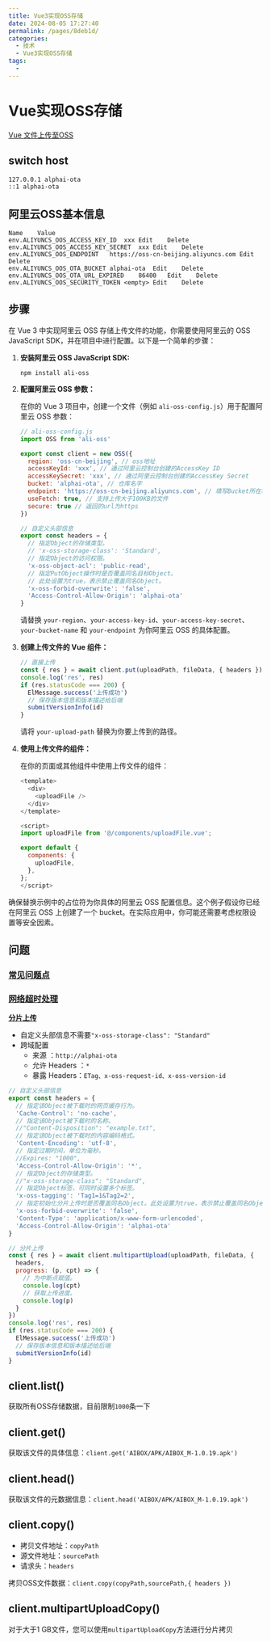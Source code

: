 ```yaml
---
title: Vue3实现OSS存储
date: 2024-08-05 17:27:40
permalink: /pages/8deb1d/
categories:
  - 技术
  - Vue3实现OSS存储
tags:
  - 
---
```

# Vue实现OSS存储

[Vue 文件上传至OSS](https://blog.csdn.net/weixin_48215380/article/details/124684370)

## switch host

```bash
127.0.0.1 alphai-ota
::1 alphai-ota
```

## 阿里云OSS基本信息

```配置信息
Name	Value
env.ALIYUNCS_OOS_ACCESS_KEY_ID	xxx	Edit	Delete
env.ALIYUNCS_OOS_ACCESS_KEY_SECRET	xxx	Edit	Delete
env.ALIYUNCS_OOS_ENDPOINT	https://oss-cn-beijing.aliyuncs.com	Edit	Delete
env.ALIYUNCS_OOS_OTA_BUCKET	alphai-ota	Edit	Delete
env.ALIYUNCS_OOS_OTA_URL_EXPIRED	86400	Edit	Delete
env.ALIYUNCS_OOS_SECURITY_TOKEN	<empty>	Edit	Delete
```

## 步骤

在 Vue 3 中实现阿里云 OSS 存储上传文件的功能，你需要使用阿里云的 OSS JavaScript SDK，并在项目中进行配置。以下是一个简单的步骤：

1. **安装阿里云 OSS JavaScript SDK:**

   ```
   npm install ali-oss
   ```

2. **配置阿里云 OSS 参数：**

   在你的 Vue 3 项目中，创建一个文件（例如 `ali-oss-config.js`）用于配置阿里云 OSS 参数：

   ```js
   // ali-oss-config.js
   import OSS from 'ali-oss'
   
   export const client = new OSS({
     region: 'oss-cn-beijing', // oss地址
     accessKeyId: 'xxx', // 通过阿里云控制台创建的AccessKey ID
     accessKeySecret: 'xxx', // 通过阿里云控制台创建的AccessKey Secret
     bucket: 'alphai-ota', // 仓库名字
     endpoint: 'https://oss-cn-beijing.aliyuncs.com', // 填写Bucket所在地域
     useFetch: true, // 支持上传大于100KB的文件
     secure: true // 返回的url为https
   })
   
   // 自定义头部信息
   export const headers = {
     // 指定Object的存储类型。
     // 'x-oss-storage-class': 'Standard',
     // 指定Object的访问权限。
     'x-oss-object-acl': 'public-read',
     // 指定PutObject操作时是否覆盖同名目标Object。
     // 此处设置为true，表示禁止覆盖同名Object。
     'x-oss-forbid-overwrite': 'false',
     'Access-Control-Allow-Origin': 'alphai-ota'
   }
   ```

   请替换 `your-region`、`your-access-key-id`、`your-access-key-secret`、`your-bucket-name` 和 `your-endpoint` 为你阿里云 OSS 的具体配置。

3. **创建上传文件的 Vue 组件：**

   ```js
   // 直接上传
   const { res } = await client.put(uploadPath, fileData, { headers })
   console.log('res', res)
   if (res.statusCode === 200) {
     ElMessage.success('上传成功')
     // 保存版本信息和版本描述给后端
     submitVersionInfo(id)
   }
   ```
   
   请将 `your-upload-path` 替换为你要上传到的路径。
   
4. **使用上传文件的组件：**

   在你的页面或其他组件中使用上传文件的组件：

   ```js
   <template>
     <div>
       <uploadFile />
     </div>
   </template>
   
   <script>
   import uploadFile from '@/components/uploadFile.vue';
   
   export default {
     components: {
       uploadFile,
     },
   };
   </script>
   ```

确保替换示例中的占位符为你具体的阿里云 OSS 配置信息。这个例子假设你已经在阿里云 OSS 上创建了一个 bucket。在实际应用中，你可能还需要考虑权限设置等安全因素。

## 问题

### [常见问题点](https://blog.csdn.net/qq_36256590/article/details/125995315)

### [网络超时处理](https://help.aliyun.com/zh/oss/network-connection-timeout-handling/)

[**分片上传**](https://blog.csdn.net/weixin_45732455/article/details/132105119)

- 自定义头部信息不需要`"x-oss-storage-class": "Standard"`
- 跨域配置
  -  来源 ：`http://alphai-ota`
  -  允许 Headers ：`*`
  -  暴露 Headers：`ETag、x-oss-request-id、x-oss-version-id`

```js
// 自定义头部信息
export const headers = {
  // 指定该Object被下载时的网页缓存行为。
  'Cache-Control': 'no-cache',
  // 指定该Object被下载时的名称。
  //"Content-Disposition": "example.txt",
  // 指定该Object被下载时的内容编码格式。
  'Content-Encoding': 'utf-8',
  // 指定过期时间，单位为毫秒。
  //Expires: "1000",
  'Access-Control-Allow-Origin': '*',
  // 指定Object的存储类型。
  //"x-oss-storage-class": "Standard",
  // 指定Object标签，可同时设置多个标签。
  'x-oss-tagging': 'Tag1=1&Tag2=2',
  // 指定初始化分片上传时是否覆盖同名Object。此处设置为true，表示禁止覆盖同名Object。
  'x-oss-forbid-overwrite': 'false',
  'Content-Type': 'application/x-www-form-urlencoded',
  'Access-Control-Allow-Origin': 'alphai-ota'
}

// 分片上传
const { res } = await client.multipartUpload(uploadPath, fileData, {
  headers,
  progress: (p, cpt) => {
    // 为中断点赋值。
    console.log(cpt)
    // 获取上传进度。
    console.log(p)
  }
})
console.log('res', res)
if (res.statusCode === 200) {
  ElMessage.success('上传成功')
  // 保存版本信息和版本描述给后端
  submitVersionInfo(id)
}
```

## client.list()

获取所有OSS存储数据，目前限制`1000`条一下



## client.get()

获取该文件的具体信息：`client.get('AIBOX/APK/AIBOX_M-1.0.19.apk')`



## client.head()

获取该文件的元数据信息：`client.head('AIBOX/APK/AIBOX_M-1.0.19.apk')`



## client.copy()

- 拷贝文件地址：`copyPath`
- 源文件地址：`sourcePath`
- 请求头：`headers `

拷贝OSS文件数据：`client.copy(copyPath,sourcePath,{ headers })`



## client.multipartUploadCopy()

 对于大于1 GB文件，您可以使用`multipartUploadCopy`方法进行分片拷贝 
